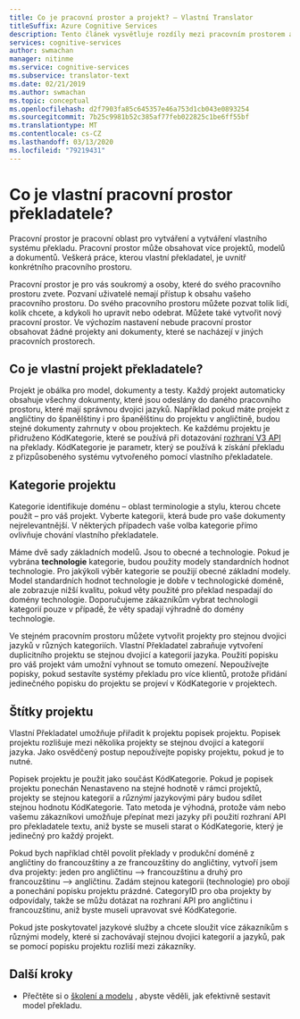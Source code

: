 ```yaml
---
title: Co je pracovní prostor a projekt? – Vlastní Translator
titleSuffix: Azure Cognitive Services
description: Tento článek vysvětluje rozdíly mezi pracovním prostorem a projektem a také kategorie a popisky projektu pro vlastní službu Translator.
services: cognitive-services
author: swmachan
manager: nitinme
ms.service: cognitive-services
ms.subservice: translator-text
ms.date: 02/21/2019
ms.author: swmachan
ms.topic: conceptual
ms.openlocfilehash: d2f7903fa85c645357e46a753d1cb043e0893254
ms.sourcegitcommit: 7b25c9981b52c385af77feb022825c1be6ff55bf
ms.translationtype: MT
ms.contentlocale: cs-CZ
ms.lasthandoff: 03/13/2020
ms.locfileid: "79219431"
---
```

# <a name="what-is-a-custom-translator-workspace"></a>Co je vlastní pracovní prostor překladatele?

Pracovní prostor je pracovní oblast pro vytváření a vytváření vlastního systému překladu. Pracovní prostor může obsahovat více projektů, modelů a dokumentů. Veškerá práce, kterou vlastní překladatel, je uvnitř konkrétního pracovního prostoru.

Pracovní prostor je pro vás soukromý a osoby, které do svého pracovního prostoru zvete. Pozvaní uživatelé nemají přístup k obsahu vašeho pracovního prostoru. Do svého pracovního prostoru můžete pozvat tolik lidí, kolik chcete, a kdykoli ho upravit nebo odebrat. Můžete také vytvořit nový pracovní prostor. Ve výchozím nastavení nebude pracovní prostor obsahovat žádné projekty ani dokumenty, které se nacházejí v jiných pracovních prostorech.

## <a name="what-is-a-custom-translator-project"></a>Co je vlastní projekt překladatele?

Projekt je obálka pro model, dokumenty a testy. Každý projekt automaticky obsahuje všechny dokumenty, které jsou odeslány do daného pracovního prostoru, které mají správnou dvojici jazyků. Například pokud máte projekt z angličtiny do španělštiny i pro španělštinu do projektu v angličtině, budou stejné dokumenty zahrnuty v obou projektech. Ke každému projektu je přidruženo KódKategorie, které se používá při dotazování [rozhraní V3 API](https://docs.microsoft.com/azure/cognitive-services/translator/reference/v3-0-translate?tabs=curl) na překlady. KódKategorie je parametr, který se používá k získání překladu z přizpůsobeného systému vytvořeného pomocí vlastního překladatele.

## <a name="project-categories"></a>Kategorie projektu

Kategorie identifikuje doménu – oblast terminologie a stylu, kterou chcete použít – pro váš projekt. Vyberte kategorii, která bude pro vaše dokumenty nejrelevantnější. V některých případech vaše volba kategorie přímo ovlivňuje chování vlastního překladatele.

Máme dvě sady základních modelů. Jsou to obecné a technologie. Pokud je vybrána **technologie** kategorie, budou použity modely standardních hodnot technologie. Pro jakýkoli výběr kategorie se použijí obecné základní modely. Model standardních hodnot technologie je dobře v technologické doméně, ale zobrazuje nižší kvalitu, pokud věty použité pro překlad nespadají do domény technologie. Doporučujeme zákazníkům vybrat technologii kategorií pouze v případě, že věty spadají výhradně do domény technologie.

Ve stejném pracovním prostoru můžete vytvořit projekty pro stejnou dvojici jazyků v různých kategoriích. Vlastní Překladatel zabraňuje vytvoření duplicitního projektu se stejnou dvojicí a kategorií jazyka. Použití popisku pro váš projekt vám umožní vyhnout se tomuto omezení. Nepoužívejte popisky, pokud sestavíte systémy překladu pro více klientů, protože přidání jedinečného popisku do projektu se projeví v KódKategorie v projektech.

## <a name="project-labels"></a>Štítky projektu

Vlastní Překladatel umožňuje přiřadit k projektu popisek projektu. Popisek projektu rozlišuje mezi několika projekty se stejnou dvojicí a kategorií jazyka. Jako osvědčený postup nepoužívejte popisky projektu, pokud je to nutné.

Popisek projektu je použit jako součást KódKategorie. Pokud je popisek projektu ponechán Nenastaveno na stejné hodnotě v rámci projektů, projekty se stejnou kategorií a *různými* jazykovými páry budou sdílet stejnou hodnotu KódKategorie. Tato metoda je výhodná, protože vám nebo vašemu zákazníkovi umožňuje přepínat mezi jazyky při použití rozhraní API pro překladatele textu, aniž byste se museli starat o KódKategorie, který je jedinečný pro každý projekt.

Pokud bych například chtěl povolit překlady v produkční doméně z angličtiny do francouzštiny a ze francouzštiny do angličtiny, vytvoří jsem dva projekty: jeden pro angličtinu –\> francouzštinu a druhý pro francouzštinu –\> angličtinu. Zadám stejnou kategorii (technologie) pro obojí a ponechání popisku projektu prázdné. CategoryID pro oba projekty by odpovídaly, takže se můžu dotázat na rozhraní API pro angličtinu i francouzštinu, aniž byste museli upravovat své KódKategorie.

Pokud jste poskytovatel jazykové služby a chcete sloužit více zákazníkům s různými modely, které si zachovávají stejnou dvojici kategorií a jazyků, pak se pomocí popisku projektu rozliší mezi zákazníky.

## <a name="next-steps"></a>Další kroky

- Přečtěte si o [školení a modelu](training-and-model.md) , abyste věděli, jak efektivně sestavit model překladu.
